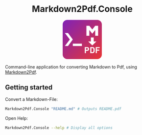 <h1 align="center">Markdown2Pdf.Console</h1>

<p align="center">
  <img src="./assets/md2pdf-console.svg" alt="Logo" Width=128px/>
  <br>
</p>

Command-line application for converting Markdown to Pdf, using [Markdown2Pdf](https://github.com/Flayms/Markdown2Pdf).

## Getting started

Convert a Markdown-File:
```sh
Markdown2Pdf.Console "README.md" # Outputs README.pdf
```

Open Help:
```sh
Markdown2Pdf.Console --help # Display all options
```